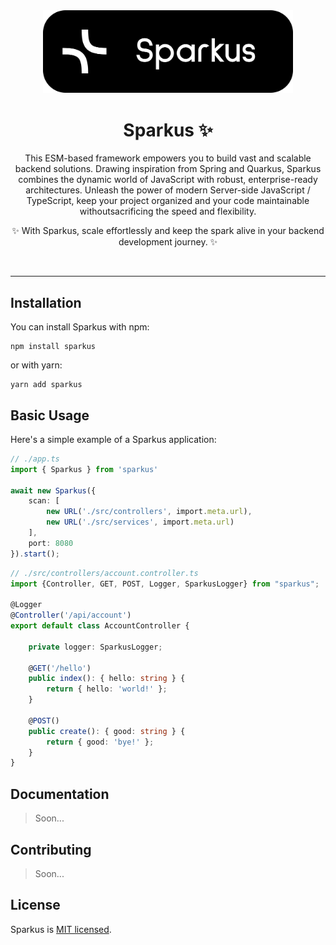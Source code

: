 <div align="center">
    <img src="./.github/banner.svg" width="400px">
    <h1>Sparkus ✨</h1>
</div>

<p align="center">
This ESM-based framework empowers you to build vast and scalable backend solutions. 
Drawing inspiration from Spring and Quarkus, Sparkus combines the dynamic world of 
JavaScript with robust, enterprise-ready architectures. Unleash the power of modern 
Server-side JavaScript / TypeScript, keep your project organized and your code maintainable
withoutsacrificing the speed and flexibility. 

<p align="center">
✨ With Sparkus, scale effortlessly and keep the spark alive in your backend development journey. ✨
</p>

<br>

---

## Installation

You can install Sparkus with npm:
```
npm install sparkus
```
or with yarn:
```
yarn add sparkus
```

## Basic Usage

Here's a simple example of a Sparkus application:

```ts
// ./app.ts
import { Sparkus } from 'sparkus'

await new Sparkus({
    scan: [
        new URL('./src/controllers', import.meta.url),
        new URL('./src/services', import.meta.url)
    ],
    port: 8080
}).start();
```

```ts
// ./src/controllers/account.controller.ts
import {Controller, GET, POST, Logger, SparkusLogger} from "sparkus";

@Logger
@Controller('/api/account')
export default class AccountController {

    private logger: SparkusLogger;

    @GET('/hello')
    public index(): { hello: string } {
        return { hello: 'world!' };
    }

    @POST()
    public create(): { good: string } {
        return { good: 'bye!' };
    }
}
```
## Documentation

> Soon...

## Contributing

> Soon...

## License

Sparkus is [MIT licensed](https://github.com/maxand-re/Sparkus/blob/main/LICENSE).